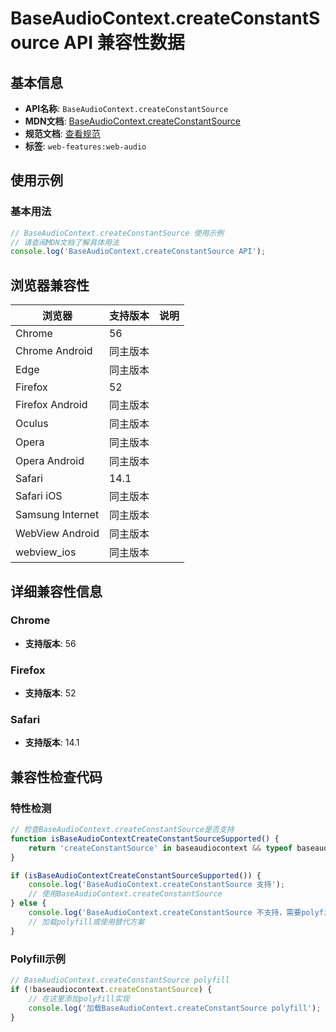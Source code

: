# BaseAudioContext.createConstantSource API 兼容性数据

## 基本信息

- **API名称**: `BaseAudioContext.createConstantSource`
- **MDN文档**: [BaseAudioContext.createConstantSource](https://developer.mozilla.org/docs/Web/API/BaseAudioContext/createConstantSource)
- **规范文档**: [查看规范](https://webaudio.github.io/web-audio-api/#dom-baseaudiocontext-createconstantsource)
- **标签**: `web-features:web-audio`

## 使用示例

### 基本用法

```javascript
// BaseAudioContext.createConstantSource 使用示例
// 请查阅MDN文档了解具体用法
console.log('BaseAudioContext.createConstantSource API');
```

## 浏览器兼容性

| 浏览器 | 支持版本 | 说明 |
|--------|----------|------|
| Chrome | 56 |  |
| Chrome Android | 同主版本 |  |
| Edge | 同主版本 |  |
| Firefox | 52 |  |
| Firefox Android | 同主版本 |  |
| Oculus | 同主版本 |  |
| Opera | 同主版本 |  |
| Opera Android | 同主版本 |  |
| Safari | 14.1 |  |
| Safari iOS | 同主版本 |  |
| Samsung Internet | 同主版本 |  |
| WebView Android | 同主版本 |  |
| webview_ios | 同主版本 |  |

## 详细兼容性信息

### Chrome

- **支持版本**: 56

### Firefox

- **支持版本**: 52

### Safari

- **支持版本**: 14.1

## 兼容性检查代码

### 特性检测

```javascript
// 检查BaseAudioContext.createConstantSource是否支持
function isBaseAudioContextCreateConstantSourceSupported() {
    return 'createConstantSource' in baseaudiocontext && typeof baseaudiocontext.createConstantSource === 'function';
}

if (isBaseAudioContextCreateConstantSourceSupported()) {
    console.log('BaseAudioContext.createConstantSource 支持');
    // 使用BaseAudioContext.createConstantSource
} else {
    console.log('BaseAudioContext.createConstantSource 不支持，需要polyfill');
    // 加载polyfill或使用替代方案
}
```

### Polyfill示例

```javascript
// BaseAudioContext.createConstantSource polyfill
if (!baseaudiocontext.createConstantSource) {
    // 在这里添加polyfill实现
    console.log('加载BaseAudioContext.createConstantSource polyfill');
}
```

